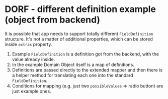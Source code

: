 # DORF - different definition example (object from backend)
It is possible that app needs to support totally different `FieldDefinition` structure. It's not a matter of additional properties, which can be stored inside `extras` property.

1. Example `FieldDefinition` is a definition got from the backend, with the value already inside.
2. In the example Domain Object itself is a map of definitions.
3. Definitions are passed directly to the extended mapper and then there is a helper method for translating each one into the standard `FieldDefinition`.
4. Conditions for mapping (e.g. just two `possibleValues` => radio button) are just example ones.